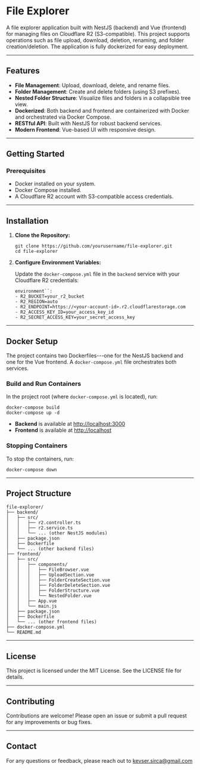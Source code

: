 File Explorer
=============

A file explorer application built with NestJS (backend) and Vue (frontend) for managing files on Cloudflare R2 (S3-compatible). This project supports operations such as file upload, download, deletion, renaming, and folder creation/deletion. The application is fully dockerized for easy deployment.

* * * * *

Features
--------

-   **File Management**: Upload, download, delete, and rename files.
-   **Folder Management**: Create and delete folders (using S3 prefixes).
-   **Nested Folder Structure**: Visualize files and folders in a collapsible tree view.
-   **Dockerized**: Both backend and frontend are containerized with Docker and orchestrated via Docker Compose.
-   **RESTful API**: Built with NestJS for robust backend services.
-   **Modern Frontend**: Vue-based UI with responsive design.

* * * * *

Getting Started
---------------

### Prerequisites

-   Docker installed on your system.
-   Docker Compose installed.
-   A Cloudflare R2 account with S3-compatible access credentials.

* * * * *

Installation
------------

1.  **Clone the Repository:**

    ```
    git clone https://github.com/yourusername/file-explorer.git
    cd file-explorer
    ```

2.  **Configure Environment Variables:**

    Update the `docker-compose.yml` file in the `backend` service with your Cloudflare R2 credentials:

    ```
    environment``:
    - R2_BUCKET=your_r2_bucket
    - R2_REGION=auto
    - R2_ENDPOINT=https://<your-account-id>.r2.cloudflarestorage.com
    - R2_ACCESS_KEY_ID=your_access_key_id
    - R2_SECRET_ACCESS_KEY=your_secret_access_key
    ```

* * * * *

Docker Setup
------------

The project contains two Dockerfiles---one for the NestJS backend and one for the Vue frontend. A `docker-compose.yml` file orchestrates both services.

### Build and Run Containers

In the project root (where `docker-compose.yml` is located), run:


```
docker-compose build
docker-compose up -d
```

-   **Backend** is available at <http://localhost:3000>
-   **Frontend** is available at <http://localhost>

### Stopping Containers

To stop the containers, run:

`docker-compose down`

* * * * *

Project Structure
-----------------

```
file-explorer/
├── backend/
│   ├── src/
│   │   ├── r2.controller.ts
│   │   ├── r2.service.ts
│   │   └── ... (other NestJS modules)
│   ├── package.json
│   ├── Dockerfile
│   └── ... (other backend files)
├── frontend/
│   ├── src/
│   │   ├── components/
│   │   │   ├── FileBrowser.vue
│   │   │   ├── UploadSection.vue
│   │   │   ├── FolderCreateSection.vue
│   │   │   ├── FolderDeleteSection.vue
│   │   │   ├── FolderStructure.vue
│   │   │   └── NestedFolder.vue
│   │   ├── App.vue
│   │   └── main.js
│   ├── package.json
│   ├── Dockerfile
│   └── ... (other frontend files)
├── docker-compose.yml
└── README.md
```

* * * * *

License
-------

This project is licensed under the MIT License. See the LICENSE file for details.

* * * * *

Contributing
------------

Contributions are welcome! Please open an issue or submit a pull request for any improvements or bug fixes.

* * * * *

Contact
-------

For any questions or feedback, please reach out to kevser.sirca@gmail.com